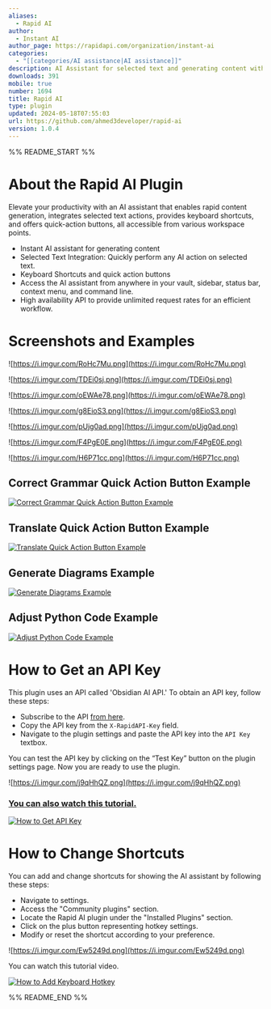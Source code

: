 ```yaml
---
aliases:
  - Rapid AI
author:
  - Instant AI
author_page: https://rapidapi.com/organization/instant-ai
categories:
  - "[[categories/AI assistance|AI assistance]]"
description: AI Assistant for selected text and generating content with Markdown. Shortcuts and quick action buttons provide instant AI assistance. It provides a high availability API for unlimited Chat GPT request rates, so you can ensure smooth work for any workload.
downloads: 391
mobile: true
number: 1694
title: Rapid AI
type: plugin
updated: 2024-05-18T07:55:03
url: https://github.com/ahmed3developer/rapid-ai
version: 1.0.4
---
```


%% README_START %%

# About the Rapid AI Plugin

Elevate your productivity with an AI assistant that enables rapid content generation, integrates selected text actions, provides keyboard shortcuts, and offers quick-action buttons, all accessible from various workspace points.

-   Instant AI assistant for generating content
-   Selected Text Integration: Quickly perform any AI action on selected text.
-   Keyboard Shortcuts and quick action buttons
-   Access the AI assistant from anywhere in your vault, sidebar, status bar, context menu, and command line.
-   High availability API to provide unlimited request rates for an efficient workflow.

# Screenshots and Examples

![https://i.imgur.com/RoHc7Mu.png](https://i.imgur.com/RoHc7Mu.png)

![https://i.imgur.com/TDEi0sj.png](https://i.imgur.com/TDEi0sj.png)

![https://i.imgur.com/oEWAe78.png](https://i.imgur.com/oEWAe78.png)

![https://i.imgur.com/g8EioS3.png](https://i.imgur.com/g8EioS3.png)

![https://i.imgur.com/pUjg0ad.png](https://i.imgur.com/pUjg0ad.png)

![https://i.imgur.com/F4PgE0E.png](https://i.imgur.com/F4PgE0E.png)

![https://i.imgur.com/H6P71cc.png](https://i.imgur.com/H6P71cc.png)

## Correct Grammar Quick Action Button Example

[![Correct Grammar Quick Action Button Example](https://i.imgur.com/iePQ0Rn.png)](https://www.youtube.com/watch?v=xwSSV1A5d9Y)

## Translate Quick Action Button Example

[![Translate Quick Action Button Example](https://i.imgur.com/5p31q8R.png)](https://www.youtube.com/watch?v=oMhOQRrGOG0)

## Generate Diagrams Example

[![Generate Diagrams Example](https://i.imgur.com/T192YZt.png)](https://www.youtube.com/watch?v=ShilXnCGjxQ)

## Adjust Python Code Example

[![Adjust Python Code Example](https://i.imgur.com/n8aY3h9.png)](https://www.youtube.com/watch?v=fSWkXwvg3d0)

# How to Get an API Key

This plugin uses an API called 'Obsidian AI API.' To obtain an API key, follow these steps:

-   Subscribe to the API [from here](https://rapidapi.com/instant-ai-instant-ai-default/api/rapid-ai-bridge/).
-   Copy the API key from the `X-RapidAPI-Key` field.
-   Navigate to the plugin settings and paste the API key into the `API Key` textbox.

You can test the API key by clicking on the “Test Key” button on the plugin settings page. Now you are ready to use the plugin.

![https://i.imgur.com/j9qHhQZ.png](https://i.imgur.com/j9qHhQZ.png)

### [You can also watch this tutorial.](https://www.youtube.com/watch?v=Nd3HvCJvU4g)

[![How to Get API Key](https://i.imgur.com/sVi7pL7.png)](https://www.youtube.com/watch?v=Nd3HvCJvU4g)

# How to Change Shortcuts

You can add and change shortcuts for showing the AI assistant by following these steps:

-   Navigate to settings.
-   Access the "Community plugins" section.
-   Locate the Rapid AI plugin under the "Installed Plugins" section.
-   Click on the plus button representing hotkey settings.
-   Modify or reset the shortcut according to your preference.

![https://i.imgur.com/Ew5249d.png](https://i.imgur.com/Ew5249d.png)

You can watch this tutorial video.

[![How to Add Keyboard Hotkey](https://i.imgur.com/pAbpRrG.png)](https://www.youtube.com/watch?v=N8SG263By2Y)


%% README_END %%